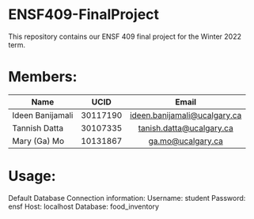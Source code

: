 # ENSF409-FinalProject
This repository contains our ENSF 409 final project for the Winter 2022 term.

# Members:
| Name              | UCID     |             Email              |
| ----------------- |:--------:|:------------------------------:|
| Ideen Banijamali  | 30117190 | ideen.banijamali@ucalgary.ca   |
| Tannish Datta     | 30107335 | tanish.datta@ucalgary.ca       |
| Mary (Ga) Mo      | 10131867 | ga.mo@ucalgary.ca 		        |

# Usage:
Default Database Connection information:
Username: student
Password: ensf
Host: localhost
Database: food_inventory